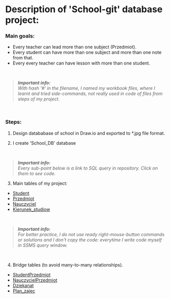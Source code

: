 # Description of 'School-git' database project:<br>


<!--- Opisuję tu założenia projektu --->
### Main goals:
* Every teacher can lead more than one subject (Przedmiot).
* Every student can have more than one subject and more than one note from that.
* Every every teacher can have lesson with more than one student.

<br>

<!--- Poniżej wtrącony komentarz o tym co to za pliki z hashem z przodu w nazwie --->
>_**Important info:**<br>
> With hash '#' in the filename, I named my workbook files, where I learnt and tried side-commands, not really used in code of files from steps of my project._

<br>

<!--- Opisuję tu kroki realizacji projektu --->
### Steps:
1. Design datababase of school in Draw.io and exported to *.jpg file format.<br>

2. I create 'School_DB' database

<br>

>_**Important info:**<br>
> Every sub-point below is a link to SQL query in repository. Click on them to see code._

3. Main tables of my project:<br>

<!--- Dla wygody dodałem linki do wymienianych nazw plików --->

+ [Student](https://github.com/git-atoms/School-git/blob/master/02%20Documentation/01%20Student.sql)
+ [Przedmiot](https://github.com/git-atoms/School-git/blob/master/02%20Documentation/02%20Przedmiot.sql)
+ [Nauczyciel](https://github.com/git-atoms/School-git/blob/master/02%20Documentation/03%20Nauczyciel.sql)
+ [Kierunek_studiow](https://github.com/git-atoms/School-git/blob/master/02%20Documentation/04%20Kierunek%20studi%C3%B3w.sql)


<br>


<!--- Info o tym, że wszystko klepię z palca aby wprawić się lepiej --->

>_**Important info:**<br>
> For better practice, I do not use ready right-mouse-button commands or solutions and I don't copy the code: everytime I write code myself in SSMS query window._

<br>

4. Bridge tables (to avoid many-to-many relationships).
+ [StudentPrzedmiot](https://github.com/git-atoms/School-git/blob/master/02%20Documentation/05%20StudentPrzedmiot.sql)
+ [NauczycielPrzedmiot](https://github.com/git-atoms/School-git/blob/master/02%20Documentation/06%20NauczycielPrzedmiot.sql)
+ [Dziekanat](https://github.com/git-atoms/School-git/blob/master/02%20Documentation/07%20Dziekanat.sql)
+ [Plan_zajec](https://github.com/git-atoms/School-git/blob/master/02%20Documentation/08%20Plan%20zaj%C4%99%C4%87.sql)

